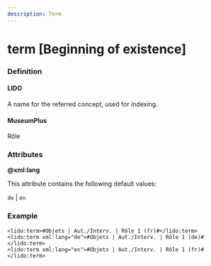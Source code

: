 ```yaml
---
description: Term
---
```


# term \[Beginning of existence]

### Definition

#### LIDO

A name for the referred concept, used for indexing.

#### MuseumPlus

Rôle

### Attributes

**@xml:lang**

This attribute contains the following default values:

`de` | `en`

### Example

```markup
<lido:term>#Objets | Aut./Interv. | Rôle 1 (fr)#</lido:term>
<lido:term xml:lang="de">#Objets | Aut./Interv. | Rôle 1 (de)#</lido:term>
<lido:term xml:lang="en">#Objets | Aut./Interv. | Rôle 1 (fr)#</lido:term>
```
